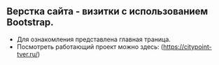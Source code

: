 ## Верстка сайта - визитки с использованием Bootstrap.
- Для ознакомления представлена главная траница.
- Посмотреть работающий проект можно здесь: (https://citypoint-tver.ru/)
